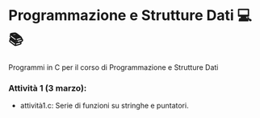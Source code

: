 # Programmazione e Strutture Dati 💻📚
Programmi in C per il corso di Programmazione e Strutture Dati

### Attività 1 (3 marzo):
- attività1.c: Serie di funzioni su stringhe e puntatori.
